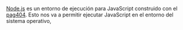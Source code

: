 [Node.js](https://nodejs.org/es/) es un entorno de ejecución para JavaScript
construido con el [pag404](https://v8.dev/sdfskdjfs%C3%B1ldfjslkdfj).
Esto nos va a permitir ejecutar JavaScript en el entorno del sistema operativo,